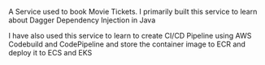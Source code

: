 A Service used to book Movie Tickets. I primarily built this service to learn about Dagger Dependency Injection in Java

I have also used this service to learn to create CI/CD Pipeline using AWS Codebuild and CodePipeline and store the container image to ECR and deploy it to ECS and EKS
